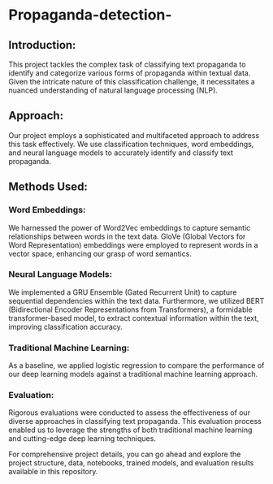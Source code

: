# Propaganda-detection-
## Introduction:
This project tackles the complex task of classifying text propaganda to identify and categorize various forms of propaganda within textual data. Given the intricate nature of this classification challenge, it necessitates a nuanced understanding of natural language processing (NLP).

## Approach: 
Our project employs a sophisticated and multifaceted approach to address this task effectively. We use classification techniques, word embeddings, and neural language models to accurately identify and classify text propaganda.

## Methods Used:

### Word Embeddings: 
We harnessed the power of Word2Vec embeddings to capture semantic relationships between words in the text data. GloVe (Global Vectors for Word Representation) embeddings were employed to represent words in a vector space, enhancing our grasp of word semantics.

### Neural Language Models:
We implemented a GRU Ensemble (Gated Recurrent Unit) to capture sequential dependencies within the text data. Furthermore, we utilized BERT (Bidirectional Encoder Representations from Transformers), a formidable transformer-based model, to extract contextual information within the text, improving classification accuracy.

### Traditional Machine Learning:
As a baseline, we applied logistic regression to compare the performance of our deep learning models against a traditional machine learning approach.

### Evaluation:
Rigorous evaluations were conducted to assess the effectiveness of our diverse approaches in classifying text propaganda. This evaluation process enabled us to leverage the strengths of both traditional machine learning and cutting-edge deep learning techniques.

For comprehensive project details, you can go ahead and explore the project structure, data, notebooks, trained models, and evaluation results available in this repository.
